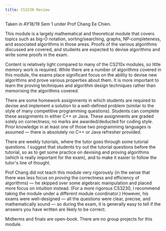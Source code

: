 ```yaml
---
title: CS3230 Review
---
```


Taken in AY18/19 Sem 1 under Prof Chang Ee Chien.

This module is a largely mathematical and theoretical module that covers topics such as big-O notation, sorting/searching, graphs, NP-completeness, and associated algorithms in those areas.  Proofs of the various algorithms discussed are covered, and students are expected to devise algorithms and write some proofs in the exam.

Content is relatively light compared to many of the CS210x modules, so little memory work is required.  While there are a number of algorithms covered in this module, the exams place significant focus on the ability to devise new algorithms and prove various properties about them.  It is more important to learn the proving techniques and algorithm design techniques rather than memorising the algorithms covered.

There are some homework assignments in which students are required to devise and implement a solution to a well-defined problem (similar to the style of many competitive programming questions).  Students can complete these assignments in either C++ or Java.  These assignments are graded solely on correctness; no marks are awarded/deducted for coding style.  Prior knowledge in at least one of those two programming languages is assumed — there is absolutely no C++ or Java refresher provided.

There are weekly tutorials, where the tutor goes through some tutorial questions.  I suggest that students try out the tutorial questions before the tutorial, so as to get some practice on devising and proving algorithms (which is really important for the exam), and to make it easier to follow the tutor's line of thought.

Prof Chang did not teach this module very rigorously (in the sense that there was less focus on _proving_ the correctness and efficiency of algorithms) — he skipped over some algebraic manipulation and placed more focus on intuition instead.  (For a more rigorous CS3230, I recommend taking the module under a different module coordinator.)  However, his exams were well-designed — all the questions were clear, precise, and mathematically sound — so during the exam, it is generally easy to tell if the answers you have written are likely to be correct.

Midterms and finals are open-book.  There are no group projects for this module.